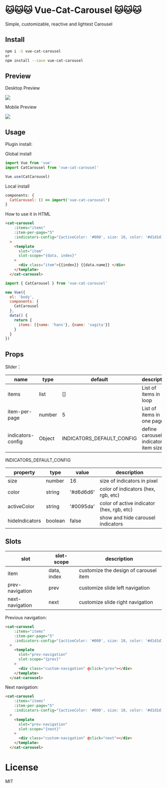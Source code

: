 # 🐱🐱🐱 Vue-Cat-Carousel 🐱🐱🐱


Simple, customizable, reactive and lightest Carousel 


## Install

```bash
npm i -S vue-cat-carousel
or
npm install --save vue-cat-carousel
```

## Preview

Desktop Preview

![](demo/desktop.gif)

Mobile Preview

![](demo/mobile.gif)


## Usage

Plugin install:

Global install
```js
import Vue from 'vue'
import CatCarousel from 'vue-cat-carousel'

Vue.use(CatCarousel)

```

Local install
```js
components: {
  CatCarousel: () => import('vue-cat-carousel')
}
```

How to use it in HTML
```HTML
<cat-carousel
    :items="items"
    :item-per-page="5"
    :indicators-config="{activeColor: '#000', size: 10, color: '#d1d1d1', hideIndicators: false}"
  >
    <template
      slot="item"
      slot-scope="{data, index}"
    >
      <div class="item">{{index}} {{data.name}} </div>
    </template>
  </cat-carousel>
```

```JavaScript
import { CatCarousel } from 'vue-cat-carousel'

new Vue({
  el: 'body',
  components: {
    CatCarousel
  },
  data() {
    return {
      items: [{name: 'hans'}, {name: 'sagita'}]
    }
  }
})
```

## Props

Slider：

| name            | type                             | default    | description                                                            |
| --------------- | -------------------------------- | ---------- | ---------------------------------------------------------------------- |
| items           | list                           | []       | List of items in loop                                                        |
| item-per-page           | number                           | 5    | List of items in one page                                                        |
| indicators-config          | Object                           | INDICATORS_DEFAULT_CONFIG    | define carousel indicators item size                                                       |

INDICATORS_DEFAULT_CONFIG

property | type | value | description
--- | --- | --- | ---
size | number | 16 | size of indicators in pixel
color | string | '#d6d6d6' | color of indicators (hex, rgb, etc)
activeColor | string | '#0095da' | color of active indicator (hex, rgb, etc)
hideIndicators | boolean | false | show and hide carousel indicators

## Slots

slot | slot-scope | description
--- | --- | ---
item | data, index | customize the design of carousel item
prev-navigation | prev | customize slide left navigation
next-navigation | next | customize slide right navigation

Previous navigation:
```HTML
<cat-carousel
    :items="items"
    :item-per-page="5"
    :indicators-config="{activeColor: '#000', size: 10, color: '#d1d1d1', hideIndicators: false}"
  >
    <template
      slot="prev-navigation"
      slot-scope="{prev}"
    >
      <div class="custom-navigation" @click="prev"></div>
    </template>
  </cat-carousel>
```

Next navigation:
```HTML
<cat-carousel
    :items="items"
    :item-per-page="5"
    :indicators-config="{activeColor: '#000', size: 10, color: '#d1d1d1', hideIndicators: false}"
  >
    <template
      slot="prev-navigation"
      slot-scope="{next}"
    >
      <div class="custom-navigation" @click="next"></div>
    </template>
  </cat-carousel>
```

# License

MIT
